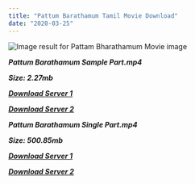 ```yaml
---
title: "Pattum Barathamum Tamil Movie Download"
date: "2020-03-25"
---
```


![Image result for Pattam Bharathamum Movie image](https://m.media-amazon.com/images/M/MV5BOTVhZDYxOWYtN2QyMS00ODIzLWFmOTMtZGUwMzc1NmIwNDY0XkEyXkFqcGdeQXVyMjA4OTI5NDQ@._V1_.jpg)

**_Pattum Barathamum Sample Part.mp4_**

**_Size: 2.27mb_**

**_[Download Server 1](http://p1.wetransfer.vip/files/Tamil{b8ae04a0e9ab0f9e64837bab03a252825878f388f00779843f60cec38aa445db}20Movies/Tamil{b8ae04a0e9ab0f9e64837bab03a252825878f388f00779843f60cec38aa445db}20Recent{b8ae04a0e9ab0f9e64837bab03a252825878f388f00779843f60cec38aa445db}20Movies/Pattam{b8ae04a0e9ab0f9e64837bab03a252825878f388f00779843f60cec38aa445db}20Bharathamum{b8ae04a0e9ab0f9e64837bab03a252825878f388f00779843f60cec38aa445db}20(1975)/Pattam{b8ae04a0e9ab0f9e64837bab03a252825878f388f00779843f60cec38aa445db}20Bharathamum/Pattam{b8ae04a0e9ab0f9e64837bab03a252825878f388f00779843f60cec38aa445db}20Bharathamum{b8ae04a0e9ab0f9e64837bab03a252825878f388f00779843f60cec38aa445db}20(1975){b8ae04a0e9ab0f9e64837bab03a252825878f388f00779843f60cec38aa445db}20Sample{b8ae04a0e9ab0f9e64837bab03a252825878f388f00779843f60cec38aa445db}20(640x360).mp4)_**

**_[Download Server 2](http://p1.wetransfer.vip/files/Tamil{b8ae04a0e9ab0f9e64837bab03a252825878f388f00779843f60cec38aa445db}20Movies/Tamil{b8ae04a0e9ab0f9e64837bab03a252825878f388f00779843f60cec38aa445db}20Recent{b8ae04a0e9ab0f9e64837bab03a252825878f388f00779843f60cec38aa445db}20Movies/Pattam{b8ae04a0e9ab0f9e64837bab03a252825878f388f00779843f60cec38aa445db}20Bharathamum{b8ae04a0e9ab0f9e64837bab03a252825878f388f00779843f60cec38aa445db}20(1975)/Pattam{b8ae04a0e9ab0f9e64837bab03a252825878f388f00779843f60cec38aa445db}20Bharathamum/Pattam{b8ae04a0e9ab0f9e64837bab03a252825878f388f00779843f60cec38aa445db}20Bharathamum{b8ae04a0e9ab0f9e64837bab03a252825878f388f00779843f60cec38aa445db}20(1975){b8ae04a0e9ab0f9e64837bab03a252825878f388f00779843f60cec38aa445db}20Sample{b8ae04a0e9ab0f9e64837bab03a252825878f388f00779843f60cec38aa445db}20(640x360).mp4)_**

**_Pattum Barathamum Single Part.mp4_**

**_Size: 500.85mb_**

**_[Download Server 1](http://p1.wetransfer.vip/files/Tamil{b8ae04a0e9ab0f9e64837bab03a252825878f388f00779843f60cec38aa445db}20Movies/Tamil{b8ae04a0e9ab0f9e64837bab03a252825878f388f00779843f60cec38aa445db}20Recent{b8ae04a0e9ab0f9e64837bab03a252825878f388f00779843f60cec38aa445db}20Movies/Pattam{b8ae04a0e9ab0f9e64837bab03a252825878f388f00779843f60cec38aa445db}20Bharathamum{b8ae04a0e9ab0f9e64837bab03a252825878f388f00779843f60cec38aa445db}20(1975)/Pattam{b8ae04a0e9ab0f9e64837bab03a252825878f388f00779843f60cec38aa445db}20Bharathamum/Pattam{b8ae04a0e9ab0f9e64837bab03a252825878f388f00779843f60cec38aa445db}20Bharathamum{b8ae04a0e9ab0f9e64837bab03a252825878f388f00779843f60cec38aa445db}20(1975){b8ae04a0e9ab0f9e64837bab03a252825878f388f00779843f60cec38aa445db}20Single{b8ae04a0e9ab0f9e64837bab03a252825878f388f00779843f60cec38aa445db}20Part{b8ae04a0e9ab0f9e64837bab03a252825878f388f00779843f60cec38aa445db}20(640x360).mp4)_**

**_[Download Server 2](http://p1.wetransfer.vip/files/Tamil{b8ae04a0e9ab0f9e64837bab03a252825878f388f00779843f60cec38aa445db}20Movies/Tamil{b8ae04a0e9ab0f9e64837bab03a252825878f388f00779843f60cec38aa445db}20Recent{b8ae04a0e9ab0f9e64837bab03a252825878f388f00779843f60cec38aa445db}20Movies/Pattam{b8ae04a0e9ab0f9e64837bab03a252825878f388f00779843f60cec38aa445db}20Bharathamum{b8ae04a0e9ab0f9e64837bab03a252825878f388f00779843f60cec38aa445db}20(1975)/Pattam{b8ae04a0e9ab0f9e64837bab03a252825878f388f00779843f60cec38aa445db}20Bharathamum/Pattam{b8ae04a0e9ab0f9e64837bab03a252825878f388f00779843f60cec38aa445db}20Bharathamum{b8ae04a0e9ab0f9e64837bab03a252825878f388f00779843f60cec38aa445db}20(1975){b8ae04a0e9ab0f9e64837bab03a252825878f388f00779843f60cec38aa445db}20Single{b8ae04a0e9ab0f9e64837bab03a252825878f388f00779843f60cec38aa445db}20Part{b8ae04a0e9ab0f9e64837bab03a252825878f388f00779843f60cec38aa445db}20(640x360).mp4)_**
